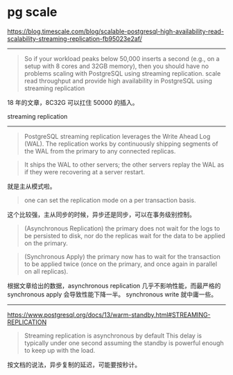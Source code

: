 # pg scale

https://blog.timescale.com/blog/scalable-postgresql-high-availability-read-scalability-streaming-replication-fb95023e2af/

---

> So if your workload peaks below 50,000 inserts a second (e.g., on a setup with 8 cores and 32GB memory),
> then you should have no problems scaling with PostgreSQL using streaming replication.
> scale read throughput and provide high availability in PostgreSQL using streaming replication

18 年的文章，8C32G 可以扛住 50000 的插入。

streaming replication

---

> PostgreSQL streaming replication leverages the Write Ahead Log (WAL).
> The replication works by continuously shipping segments of the WAL from the primary to any connected replicas.

> It ships the WAL to other servers;
> the other servers replay the WAL as if they were recovering at a server restart.

就是主从模式啦。

> one can set the replication mode on a per transaction basis.

这个比较强，主从同步的时候，异步还是同步，可以在事务级别控制。

> (Asynchronous Replication) the primary does not wait for the logs to be
> persisted to disk, nor do the replicas wait for the data to be applied on the primary.

> (Synchronous Apply) the primary now has to wait for the transaction to be
> applied twice (once on the primary, and once again in parallel on all replicas).

根据文章给出的数据，asynchronous replication 几乎不影响性能，而最严格的 synchronous apply 会导致性能下降一半。
synchronous write 就中庸一些。

---

https://www.postgresql.org/docs/13/warm-standby.html#STREAMING-REPLICATION

> Streaming replication is asynchronous by default
> This delay is typically under one second assuming the standby is powerful enough to keep up with the load.

按文档的说法，异步复制的延迟，可能要按秒计。
